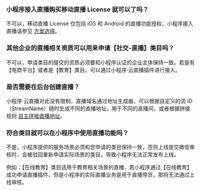 ### 小程序接入直播购买移动直播 License 就可以了吗？

不可以，移动直播 License 仅包括 iOS 和 Android 的直播功能授权，小程序接入直播请参见 [方案选择](https://cloud.tencent.com/document/product/1078/37707)。

### 其他企业的直播相关资质可以用来申请【社交-直播】类目吗？

不可以，申请类目的提交的资质必须要和小程序认证的企业主体保持一致。若是有【电商平台】或者是【教育】类目，可以通过小程序·云直播插件进行接入。

### 是否需要在后台创建直播？

小程序·云直播对此没有限制，直播域名通过地址生成器，可以根据自定义的流 ID（StreamName）随时生成不同的直播地址，用于不同的直播间，或者根据拼接规则 [自主拼接直播地址](https://cloud.tencent.com/document/product/267/32720)。

### 符合类目就可以在小程序中使用直播功能吗？

不是，小程序提供的服务场景必须和您申请的类目保持一致，否则上线提交微信审核时，会被驳回重新申请实际场景的类目，导致小程序无法正常发布上线。

例如：【在线教育】类目适用于教育相关场景的直播，若小程序通过【在线教育】成功申请直播插件，但是小程序的实际直播业务是用于直播带货，那将无法通过上线审核。


